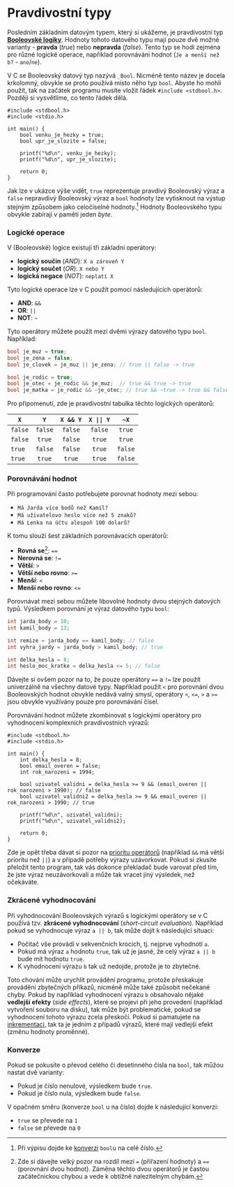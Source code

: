 # Pravdivostní typy
Posledním základním datovým typem, který si ukážeme, je pravdivostní typ
**[Booleovské logiky](https://cs.wikipedia.org/wiki/Boolean)**. Hodnoty tohoto datového typu mají
pouze dvě možné varianty - **pravda** (*true*) nebo **nepravda** (*false*). Tento typ se hodí
zejména pro různé logické operace, například porovnávání hodnot (`Je a menší než b?` - `ano`/`ne`).

V C se Booleovský datový typ nazývá `_Bool`. Nicméně tento název je docela krkolomný, obvykle se proto
používá místo něho typ `bool`. Abyste ho mohli použít, tak na začátek programu musíte vložit řádek
`#include <stdbool.h>`. Později si vysvětlíme, co tento řádek dělá.
```c,editable,mainbody
#include <stdbool.h>
#include <stdio.h>

int main() {
    bool venku_je_hezky = true;
    bool upr_je_slozite = false;

    printf("%d\n", venku_je_hezky);
    printf("%d\n", upr_je_slozite);

    return 0;
}
```
Jak lze v ukázce výše vidět, `true` reprezentuje pravdivý Booleovský výraz a `false` nepravdivý
Booleovský výraz a `bool` hodnoty lze vytisknout na výstup stejným způsobem jako celočíselné hodnoty.[^1]
Hodnoty Booleovského typu obvykle zabírají v paměti jeden *byte*.

[^1]: Při výpisu dojde ke [konverzi](#konverze) `bool`u na celé číslo.

### Logické operace
V (Booleovské) logice existují tři základní operátory:
- **logický součin** (*AND*): `X a zároveň Y`
- **logický součet** (*OR*): `X nebo Y`
- **logická negace** (*NOT*): `neplatí X`

Tyto logické operace lze v C použít pomocí následujících operátorů:

- **AND**: `&&`
- **OR**: `||`
- **NOT**: `~`

Tyto operátory můžete použít mezi dvěmi výrazy datového typu `bool`. Například:
```c
bool je_muz = true;
bool je_zena = false;
bool je_clovek = je_muz || je_zena; // true || false -> true

bool je_rodic = true;
bool je_otec = je_rodic && je_muz;  // true && true -> true
bool je_matka = je_rodic && ~je_otec; // true && ~true -> true && false -> false
```


Pro připomenutí, zde je pravdivostní tabulka těchto logických operátorů:

| `X` | `Y` | `X && Y` | <code>X &#124;&#124; Y</code> | `~X` |
|---|:---:|:---:|:---:|:---:|
| `false` | `false` | `false` | `false` | `true` |
| `false` | `true` | `false` | `true` | `true` |
| `true` | `false` | `false` | `true` | `false` |
| `true` | `true` | `true` | `true` | `false` |


### Porovnávání hodnot
Při programování často potřebujete porovnat hodnoty mezi sebou:
- `Má Jarda více bodů než Kamil?`
- `Má uživatelovo heslo více než 5 znaků?`
- `Má Lenka na účtu alespoň 100 dolarů?`

K tomu slouží šest základních porovnávacích operátorů:
- **Rovná se**[^2]: `==`
- **Nerovná se**: `!=`
- **Větší**: `>`
- **Větší nebo rovno**: `>=`
- **Menší**: `<`
- **Menší nebo rovno**: `<=`

[^2]: Zde si dávejte velký pozor na rozdíl mezi `=` (přiřazení hodnoty) a `==` (porovnání dvou hodnot).
Záměna těchto dvou operátorů je častou začátečnickou chybou a vede k obtížně nalezitelným chybám.

Porovnávat mezi sebou můžete libovolné hodnoty dvou stejných datových typů. Výsledkem porovnání
je výraz datového typu `bool`:
```c
int jarda_body = 10;
int kamil_body = 13;

int remize = jarda_body == kamil_body; // false
int vyhra_jardy = jarda_body > kamil_body; // true

int delka_hesla = 8;
int heslo_moc_kratke = delka_hesla <= 5; // false
```

Dávejte si ovšem pozor na to, že pouze operátory `==` a `!=` lze použít univerzálně na všechny datové typy.
Například použít `<` pro porovnání dvou Booleovských hodnot obvykle nedává valný smysl, operátory
`<`, `<=`, `>` a `>=` jsou obvykle využívány pouze pro porovnávání čísel.

Porovnávání hodnot můžete zkombinovat s logickými operátory pro vyhodnocení komplexních pravdivostních
výrazů:
```c,editable,mainbody
#include <stdbool.h>
#include <stdio.h>

int main() {
    int delka_hesla = 8;
    bool email_overen = false;
    int rok_narozeni = 1994;

    bool uzivatel_validni = delka_hesla >= 9 && (email_overen || rok_narozeni > 1990); // false
    bool uzivatel_validni2 = delka_hesla >= 9 && email_overen || rok_narozeni > 1990; // true

    printf("%d\n", uzivatel_validni);
    printf("%d\n", uzivatel_validni2);

    return 0;
}
```
Zde je opět třeba dávat si pozor na [prioritu operátorů](https://en.cppreference.com/w/c/language/operator_precedence)
(například `&&` má větší prioritu než `||`) a v případě potřeby výrazy uzávorkovat. Pokud si zkusíte
přeložit tento program, tak vás dokonce překladač bude varovat před tím, že jste výraz neuzávorkovali a
může tak vracet jiný výsledek, než očekáváte.

### Zkrácené vyhodnocování
Při vyhodnocování Booleovských výrazů s logickými operátory se v C používá tzv. **zkrácené vyhodnocování**
(*short-circuit evaluation*). Například pokud se vyhodnocuje výraz `a || b`, tak může dojít k následující
situaci:
- Počítač vše provádí v sekvenčních krocích, tj. nejprve vyhodnotí `a`.
- Pokud má výraz `a` hodnotu `true`, tak už je jasné, že celý výraz `a || b` bude mít hodnotu `true`.
- K vyhodnocení výrazu `b` tak už nedojde, protože je to zbytečné.

Toto chování může urychlit provádění programu, protože přeskakuje provádění zbytečných příkazů,
nicméně může také způsobit nečekané chyby. Pokud by například vyhodnocení výrazu `b` obsahovalo nějaké
**vedlejší efekty** (*side effects*), které se projeví při jeho provedení (například vytvoření souboru
na disku), tak může být problematické, pokud se vyhodnocení tohoto výrazu zcela přeskočí. Pokud si pamatujete
na [inkrementaci](promenne_slozeny_zapis.md#inkrementace-a-dekrementace), tak ta je jedním z případů výrazů, které mají
vedlejší efekt (změnu hodnoty proměnné).

### Konverze
Pokud se pokusíte o převod celého či desetinného čísla na `bool`, tak můžou nastat dvě varianty:
- Pokud je číslo nenulové, výsledkem bude `true`.
- Pokud je číslo nula, výsledkem bude `false`.

V opačném směru (konverze `bool` u na číslo) dojde k následující konverzi:
- `true` se převede na `1`
- `false` se převede na `0`
